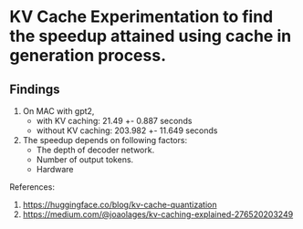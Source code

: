 # KV Cache Experimentation to find the speedup attained using cache in generation process.


## Findings
1. On MAC with gpt2, 
    - with KV caching: 21.49 +- 0.887 seconds
    - without KV caching: 203.982 +- 11.649 seconds
2. The speedup depends on following factors:
    - The depth of decoder network.
    - Number of output tokens.
    - Hardware


References:

1. https://huggingface.co/blog/kv-cache-quantization
2. https://medium.com/@joaolages/kv-caching-explained-276520203249

